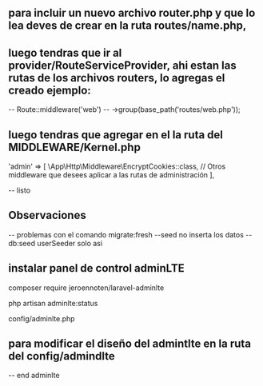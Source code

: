 <!--  -->
## para incluir un nuevo archivo router.php y que lo lea deves de crear en la ruta routes/name.php, 
## luego tendras que ir al provider/RouteServiceProvider, ahi estan las rutas de los archivos routers, lo agregas el creado ejemplo: 
--             Route::middleware('web')
--             ->group(base_path('routes/web.php'));
##  luego tendras que agregar en el la ruta del MIDDLEWARE/Kernel.php 
'admin' => [
               \App\Http\Middleware\EncryptCookies::class,
            // Otros middleware que desees aplicar a las rutas de administración
        ],

-- listo 


## Observaciones 
-- problemas con el comando migrate:fresh --seed no inserta los datos 
 -- db:seed userSeeder solo asi 

 ## instalar panel de control adminLTE
 composer require jeroennoten/laravel-adminlte 
 <!-- -- para ver el estado -->
 php artisan adminlte:status
 <!-- para instalr todo -->
 <!-- php artisan adminlte:install --type=full -->
 <!-- php artisan adminlte:install --only=config -->
  <!-- composer require laravel/ui -->
 config/adminlte.php
 ## para modificar el diseño del admintlte en la ruta del config/admindlte
-- end adminlte
## 